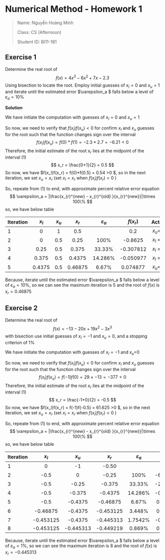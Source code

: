# Numerical Method - Homework 1

> Name: Nguyễn Hoàng Minh
>
> Class: CS (Afternoon)
>
> Student ID: BI11-181

## Exercise 1

Determine the real root of 
$$
f(x) = 4x^3 -6x^2+7x-2.3
$$
Using bisection to locate the root. Employ initial guesses of $x_l = 0$ and $x_u=1$ and iterate until the estimated error $\varepsilon_a $ falls below a level of  $\varepsilon_a = 10\%$

**Solution**

We have initiate the computation with guesses of $x_l = 0$ and $x_u=1$

So now, we need to verify that $f(x_l)f(x_u) < 0$ for confirm $x_l$ and $x_u$ guesses for the root such that the function changes sign over the interval
$$
f(x_l)f(x_u) = f(0)*f(1) = -2.3 * 2.7 = -6.21 < 0
$$
Therefore, the initial estimate of the root $x_r$ lies at the midpoint of the interval (1)
$$
x_r = \frac{0+1}{2} = 0.5
$$
So now, we have $f(x_l)f(x_r) = f(0)*f(0.5) = 0.54 >0 $, so in the next iteration, we set $x_u= x_r$ (set $x_l = x_r$ when $f(x_l)f(x_r)<0$ )

So, repeate from (1) to end, with approximate percent relative error equation
$$
\varepsilon_a = |\frac{x_{r}^{new} - x_{r}^{old} }{x_{r}^{new}}|\times 100\%
$$
so, we have below table

| Iteration | $x_l$  | $x_u$ |  $x_r$  | $\varepsilon_a$ | $f(x_r)$  |    Action     |
| --------- | :----: | :---: | :-----: | :-------------: | :-------: | :-----------: |
| 1         |   0    |   1   |   0.5   |                 |    0.2    | $x_u$= $x_r$  |
| 2         |   0    |  0.5  |  0.25   |      100%       |  -0.8625  | $x_l$ = $x_r$ |
| 3         |  0.25  |  0.5  |  0.375  |     33.33%      | -0.307812 | $x_l$ = $x_r$ |
| 4         | 0.375  |  0.5  | 0.4375  |     14.286%     | -0.050977 | $x_l$ = $x_r$ |
| 5         | 0.4375 |  0.5  | 0.46875 |      6.67%      | 0.074877  | $x_u$= $x_r$  |

Because, iterate until the estimated error $\varepsilon_a $ falls below a level of  $\varepsilon_a = 10\%$, so we can see the maximum iteration is 5 and the root of $f(x)$ is $x_r=0.46875$



## Exercise 2

Determine the real root of 
$$
f(x) = -13 - 20x + 19x^2 - 3x^3
$$
with bisection use initial guesses of $x_l = -1$ and $x_u = 0$, and a stopping criterion of 1%

We have initiate the computation with guesses of $x_l = -1$ and $x_u=$0

So now, we need to verify that $f(x_l)f(x_u) < 0$ for confirm $x_l$ and $x_u$ guesses for the root such that the function changes sign over the interval
$$ { }
f(x_l)f(x_u) = f(-1)f(0) = 29 \times -13 = -377 < 0
$$
Therefore, the initial estimate of the root $x_r$ lies at the midpoint of the interval (1)
$$
x_r = \frac{-1+0}{2} = -0.5
$$
So now, we have $f(x_l)f(x_r) = f(-1)f(-0.5) = 61.625 >0 $, so in the next iteration, we set $x_u= x_r$ (set $x_l = x_r$ when $f(x_l)f(x_r)<0$ )

So, repeate from (1) to end, with approximate percent relative error equation
$$
\varepsilon_a = |\frac{x_{r}^{new} - x_{r}^{old} }{x_{r}^{new}}|\times 100\%
$$
so, we have below table

| Iteration | **$x_l$** | **$x_u$** | **$x_r$** | **$\varepsilon_a$** | **$f(x_r)$** |  **Action**   |
| --------- | :-------: | :-------: | :-------: | :-----------------: | :----------: | :-----------: |
| 1         |     0     |    -1     |   -0.50   |                     |    2.125     | $x_u$= $x_r$  |
| 2         |   -0.5    |     0     |   -0.25   |        100%         |  -6.765625   | $x_l$ = $x_r$ |
| 3         |   -0.5    |   -0.25   |  -0.375   |       33.33%        |  -2.669922   | $x_l$ = $x_r$ |
| 4         |   -0.5    |  -0.375   |  -0.4375  |       14.286%       |  -0.362061   | $x_l$ = $x_r$ |
| 5         |   -0.5    |  -0.4375  | -0.46875  |        6.67%        |   0.858795   | $x_u$= $x_r$  |
| 6         | -0.46875  |  -0.4375  | -0.453125 |       3.448%        |   0.242733   | $x_l$ = $x_r$ |
| 7         | -0.453125 |  -0.4375  | -0.445313 |       1.7542%       |  -0.061068   | $x_l$ = $x_r$ |
| 8         | -0.453125 | -0.445313 | -0.449219 |       0.869%        |   0.090481   |               |

Because, iterate until the estimated error $\varepsilon_a $ falls below a level of  $\varepsilon_a = 1\%$, so we can see the maximum iteration is 8 and the root of $f(x)$ is $x_r=-0.445313$

